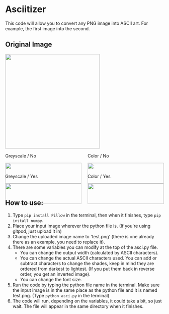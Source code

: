 <h1>Asciitizer</h1>

<p>This code will allow you to convert any PNG image into ASCII art. For example, the first image into the second.</p>

<h2>Original Image</h2>
<img src="https://github.com/edianibarrola/asciitizer/assets/13739419/76d31356-dade-4582-b3a7-656a02bd9921" width="300">

<div style="display: flex; flex-direction: row;">
  <div style="flex: 50%; padding-right: 10px;">
    <p>Greyscale / No</p>
    <img src="https://github.com/edianibarrola/asciitizer/assets/13739419/c6584bdc-673a-4b4a-9f3e-195366f8ae81" width="100%">
  </div>
  <div style="flex: 50%; padding-left: 10px;">
    <p>Color / No</p>
    <img src="https://github.com/edianibarrola/asciitizer/assets/13739419/63bb5461-529c-44b3-ab2e-3be527ae3fd6" width="100%">
  </div>
</div>

<div style="display: flex; flex-direction: row;">
  <div style="flex: 50%; padding-right: 10px;">
    <p>Greyscale / Yes</p>
    <img src="https://github.com/edianibarrola/asciitizer/assets/13739419/776b31e0-477e-46a7-b656-5a249c9bbe25" width="100%">
  </div>
  <div style="flex: 50%; padding-left: 10px;">
    <p>Color / Yes</p>
    <img src="https://github.com/edianibarrola/asciitizer/assets/13739419/dae9647a-9e73-45a0-bd8e-f461cb9a186b" width="100%">
  </div>
</div>

<h2>How to use:</h2>
<ol>
  <li>Type <code>pip install Pillow</code> in the terminal, then when it finishes, type <code>pip install numpy</code>.</li>
  <li>Place your input image wherever the python file is. (If you're using gitpod, just upload it in)</li>
  <li>Change the uploaded image name to 'test.png' (there is one already there as an example, you need to replace it).</li>
  <li>There are some variables you can modify at the top of the asci.py file.
    <ul>
      <li>You can change the output width (calculated by ASCII characters).</li>
      <li>You can change the actual ASCII characters used. You can add or subtract characters to change the shades, keep in mind they are ordered from darkest to lightest. (If you put them back in reverse order, you get an inverted image).</li>
      <li>You can change the font size.</li>
    </ul>
  </li>
  <li>Run the code by typing the python file name in the terminal. Make sure the input image is in the same place as the python file and it is named test.png. (Type <code>python asci.py</code> in the terminal)</li>
  <li>The code will run, depending on the variables, it could take a bit, so just wait. The file will appear in the same directory when it finishes.</li>
</ol>
